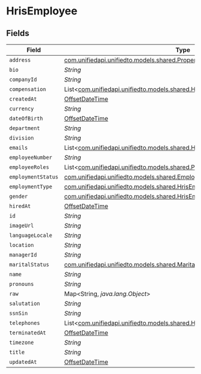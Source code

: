# HrisEmployee


## Fields

| Field                                                                                                                                      | Type                                                                                                                                       | Required                                                                                                                                   | Description                                                                                                                                |
| ------------------------------------------------------------------------------------------------------------------------------------------ | ------------------------------------------------------------------------------------------------------------------------------------------ | ------------------------------------------------------------------------------------------------------------------------------------------ | ------------------------------------------------------------------------------------------------------------------------------------------ |
| `address`                                                                                                                                  | [com.unifiedapi.unifiedto.models.shared.PropertyHrisEmployeeAddress](../../models/shared/PropertyHrisEmployeeAddress.md)                   | :heavy_minus_sign:                                                                                                                         | N/A                                                                                                                                        |
| `bio`                                                                                                                                      | *String*                                                                                                                                   | :heavy_minus_sign:                                                                                                                         | N/A                                                                                                                                        |
| `companyId`                                                                                                                                | *String*                                                                                                                                   | :heavy_minus_sign:                                                                                                                         | N/A                                                                                                                                        |
| `compensation`                                                                                                                             | List<[com.unifiedapi.unifiedto.models.shared.HrisCompensation](../../models/shared/HrisCompensation.md)>                                   | :heavy_minus_sign:                                                                                                                         | N/A                                                                                                                                        |
| `createdAt`                                                                                                                                | [OffsetDateTime](https://docs.oracle.com/javase/8/docs/api/java/time/OffsetDateTime.html)                                                  | :heavy_minus_sign:                                                                                                                         | N/A                                                                                                                                        |
| `currency`                                                                                                                                 | *String*                                                                                                                                   | :heavy_minus_sign:                                                                                                                         | N/A                                                                                                                                        |
| `dateOfBirth`                                                                                                                              | [OffsetDateTime](https://docs.oracle.com/javase/8/docs/api/java/time/OffsetDateTime.html)                                                  | :heavy_minus_sign:                                                                                                                         | N/A                                                                                                                                        |
| `department`                                                                                                                               | *String*                                                                                                                                   | :heavy_minus_sign:                                                                                                                         | N/A                                                                                                                                        |
| `division`                                                                                                                                 | *String*                                                                                                                                   | :heavy_minus_sign:                                                                                                                         | N/A                                                                                                                                        |
| `emails`                                                                                                                                   | List<[com.unifiedapi.unifiedto.models.shared.HrisEmail](../../models/shared/HrisEmail.md)>                                                 | :heavy_minus_sign:                                                                                                                         | N/A                                                                                                                                        |
| `employeeNumber`                                                                                                                           | *String*                                                                                                                                   | :heavy_minus_sign:                                                                                                                         | N/A                                                                                                                                        |
| `employeeRoles`                                                                                                                            | List<[com.unifiedapi.unifiedto.models.shared.PropertyHrisEmployeeEmployeeRoles](../../models/shared/PropertyHrisEmployeeEmployeeRoles.md)> | :heavy_minus_sign:                                                                                                                         | N/A                                                                                                                                        |
| `employmentStatus`                                                                                                                         | [com.unifiedapi.unifiedto.models.shared.EmploymentStatus](../../models/shared/EmploymentStatus.md)                                         | :heavy_minus_sign:                                                                                                                         | N/A                                                                                                                                        |
| `employmentType`                                                                                                                           | [com.unifiedapi.unifiedto.models.shared.HrisEmployeeEmploymentType](../../models/shared/HrisEmployeeEmploymentType.md)                     | :heavy_minus_sign:                                                                                                                         | N/A                                                                                                                                        |
| `gender`                                                                                                                                   | [com.unifiedapi.unifiedto.models.shared.HrisEmployeeGender](../../models/shared/HrisEmployeeGender.md)                                     | :heavy_minus_sign:                                                                                                                         | N/A                                                                                                                                        |
| `hiredAt`                                                                                                                                  | [OffsetDateTime](https://docs.oracle.com/javase/8/docs/api/java/time/OffsetDateTime.html)                                                  | :heavy_minus_sign:                                                                                                                         | N/A                                                                                                                                        |
| `id`                                                                                                                                       | *String*                                                                                                                                   | :heavy_minus_sign:                                                                                                                         | N/A                                                                                                                                        |
| `imageUrl`                                                                                                                                 | *String*                                                                                                                                   | :heavy_minus_sign:                                                                                                                         | N/A                                                                                                                                        |
| `languageLocale`                                                                                                                           | *String*                                                                                                                                   | :heavy_minus_sign:                                                                                                                         | N/A                                                                                                                                        |
| `location`                                                                                                                                 | *String*                                                                                                                                   | :heavy_minus_sign:                                                                                                                         | N/A                                                                                                                                        |
| `managerId`                                                                                                                                | *String*                                                                                                                                   | :heavy_minus_sign:                                                                                                                         | N/A                                                                                                                                        |
| `maritalStatus`                                                                                                                            | [com.unifiedapi.unifiedto.models.shared.MaritalStatus](../../models/shared/MaritalStatus.md)                                               | :heavy_minus_sign:                                                                                                                         | N/A                                                                                                                                        |
| `name`                                                                                                                                     | *String*                                                                                                                                   | :heavy_minus_sign:                                                                                                                         | N/A                                                                                                                                        |
| `pronouns`                                                                                                                                 | *String*                                                                                                                                   | :heavy_minus_sign:                                                                                                                         | N/A                                                                                                                                        |
| `raw`                                                                                                                                      | Map<String, *java.lang.Object*>                                                                                                            | :heavy_minus_sign:                                                                                                                         | N/A                                                                                                                                        |
| `salutation`                                                                                                                               | *String*                                                                                                                                   | :heavy_minus_sign:                                                                                                                         | N/A                                                                                                                                        |
| `ssnSin`                                                                                                                                   | *String*                                                                                                                                   | :heavy_minus_sign:                                                                                                                         | N/A                                                                                                                                        |
| `telephones`                                                                                                                               | List<[com.unifiedapi.unifiedto.models.shared.HrisTelephone](../../models/shared/HrisTelephone.md)>                                         | :heavy_minus_sign:                                                                                                                         | N/A                                                                                                                                        |
| `terminatedAt`                                                                                                                             | [OffsetDateTime](https://docs.oracle.com/javase/8/docs/api/java/time/OffsetDateTime.html)                                                  | :heavy_minus_sign:                                                                                                                         | N/A                                                                                                                                        |
| `timezone`                                                                                                                                 | *String*                                                                                                                                   | :heavy_minus_sign:                                                                                                                         | N/A                                                                                                                                        |
| `title`                                                                                                                                    | *String*                                                                                                                                   | :heavy_minus_sign:                                                                                                                         | N/A                                                                                                                                        |
| `updatedAt`                                                                                                                                | [OffsetDateTime](https://docs.oracle.com/javase/8/docs/api/java/time/OffsetDateTime.html)                                                  | :heavy_minus_sign:                                                                                                                         | N/A                                                                                                                                        |